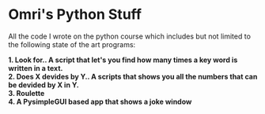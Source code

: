 # Omri's Python Stuff
All the code I wrote on the python course which includes but not limited to the following state of the art programs:

**1. Look for.. A script that let's you find how many times a key word is written in a text.**  
**2. Does X devides by Y.. A scripts that shows you all the numbers that can be devided by X in Y.**  
**3. Roulette**  
**4. A PysimpleGUI based app that shows a joke window**  
